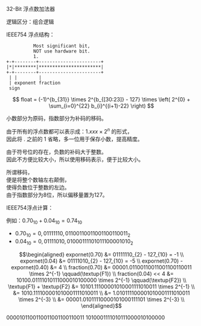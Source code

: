32-Bit 浮点数加法器

逻辑区分：组合逻辑

IEEE754 浮点结构：

              Most significant bit,     
              NOT use hardware bit.     
              1.                         
    +-+--------+-----------------------+ 
    |*|********|***********************| 
    +-+--------+-----------------------+ 
     | |        |                        
     | exponent fraction                 
     sign                                

$$
float = (-1)^{b_{31}} \times 2^{b_{[30:23]} - 127} \times \left( 2^{0} + \sum_{i=0}^{22} b_{i}^{(i+1)-22} \right)
$$

小数部分为原码，指数部分为补码的移码。

由于所有的浮点数都可以表示成：$`1.xxx \times 2^{n}`$ 的形式， \
因此将 $`.`$ 之前的 $`1`$ 省略，多一位用于保存小数，提高精度。

由于符号位的存在，负数的补码大于整数。 \
因此不方便比较大小，所以使用移码表示，便于比较大小。

所谓移码， \
便是将整个数轴左右颠倒， \
使得负数位于整数的左边。 \
由于指数部分为8位，所以偏移量置为127。

IEEE754浮点计算：

例如：$`0.70_{10} + 0.04_{10} = 0.74_{10}`$
- $`0.70_{10} = 0,01111110,01100110011001100110011_{2}`$
- $`0.04_{10} = 0,01111010,01000111101011100001010_{2}`$ 

```math
\begin{aligned}
                 expornet(0.70) &= 01111110_{2} - 127_{10} = -1 \\
                 expornet(0.04) &= 01111010_{2} - 127_{10} = -5 \\
expornet(0.70) - expornet(0.40) &= 4 \\
            fraction(0.70)      &= 00001.01100110011001100110011 \times 2^{-1} \qquad(\textup{F1}) \\
            fraction(0.04) << 4 &= 10100.01111010111000010100000 \times 2^{-1} \qquad(\textup{F2}) \\
      \textup{F1} + \textup{F2} &= 10101.11100001010001111010011 \times 2^{-1} \\
                                &= 1010.111100001010001111010011 \\
                                &= 1.010111100001010001111010011 \times 2^{-3} \\
                                &= 00001.01011110000101000111101 \times 2^{-3} \\
\end{aligned}
```
0000101100110011001100110011
1010001111010111000010100000
